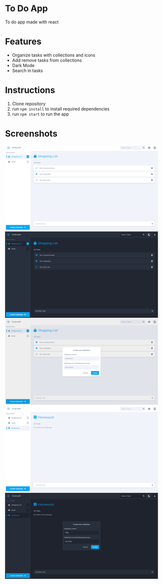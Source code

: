 # To Do App 
To do app made with react

# Features
* Organize tasks with collections and icons
* Add remove tasks from collections
* Dark Mode 
* Search in tasks


# Instructions 

1. Clone repository
1. run <code>npm install</code> to install required dependencies
1. run <code>npm start</code> to run the app

# Screenshots
![alt text](https://github.com/someGoodBits/to-do-app-react/blob/main/screenshots/screenshot-1.png?raw=true)
![alt text](https://github.com/someGoodBits/to-do-app-react/blob/main/screenshots/screenshot-2.png?raw=true)
![alt text](https://github.com/someGoodBits/to-do-app-react/blob/main/screenshots/screenshot-3.png?raw=true)
![alt text](https://github.com/someGoodBits/to-do-app-react/blob/main/screenshots/screenshot-4.png?raw=true)
![alt text](https://github.com/someGoodBits/to-do-app-react/blob/main/screenshots/screenshot-5.png?raw=true)

